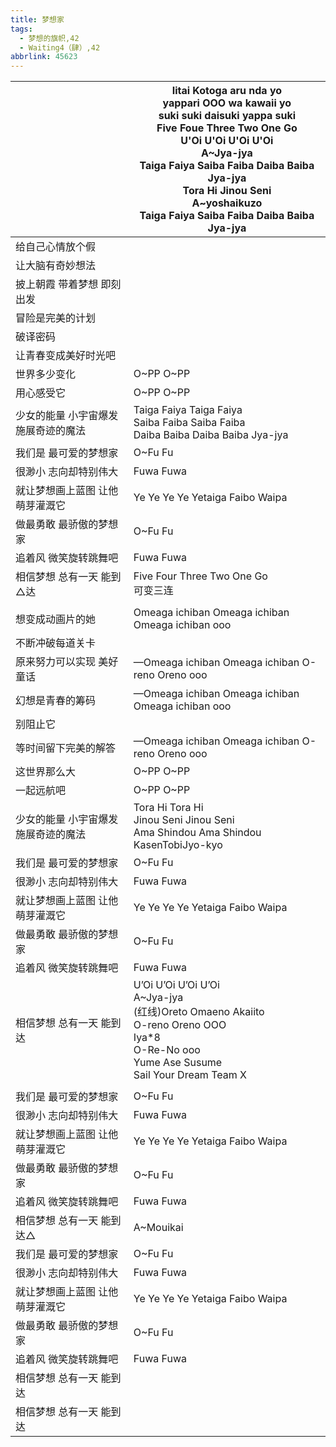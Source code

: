 ```yaml
---
title: 梦想家
tags:
  - 梦想的旗帜,42
  - Waiting4（肆）,42
abbrlink: 45623
---
```

|      |Iitai Kotoga aru nda yo<br>yappari OOO wa kawaii yo<br>suki suki daisuki yappa suki<br>Five Foue Three Two One Go<br>U'Oi U'Oi U'Oi U'Oi<br>A~Jya-jya<br>Taiga Faiya Saiba Faiba Daiba Baiba Jya-jya<br>Tora Hi Jinou Seni<br>A~yoshaikuzo<br>Taiga Faiya Saiba Faiba Daiba Baiba Jya-jya|
|--|--|
|给自己心情放个假|      |
|让大脑有奇妙想法|      |
|披上朝霞 带着梦想 即刻出发|      |
|冒险是完美的计划|      |
|破译密码|      |
|让青春变成美好时光吧|      |
|世界多少变化|O~PP O~PP|
|用心感受它|O~PP O~PP|
|少女的能量 小宇宙爆发 施展奇迹的魔法|Taiga Faiya Taiga Faiya<br>Saiba Faiba Saiba Faiba<br>Daiba Baiba Daiba Baiba Jya-jya|
|我们是 最可爱的梦想家|O~Fu Fu|
|很渺小 志向却特别伟大|Fuwa Fuwa|
|就让梦想画上蓝图 让他萌芽灌溉它|Ye Ye Ye Ye Yetaiga Faibo Waipa|
|做最勇敢 最骄傲的梦想家|O~Fu Fu|
|追着风 微笑旋转跳舞吧|Fuwa Fuwa|
|相信梦想 总有一天 能到△达|Five Four Three Two One Go<br>可变三连|
|      |      |
|想变成动画片的她|Omeaga ichiban Omeaga ichiban Omeaga ichiban ooo|
|不断冲破每道关卡|      |
|原来努力可以实现 美好童话|—Omeaga ichiban Omeaga ichiban O-reno Oreno ooo|
|幻想是青春的筹码|—Omeaga ichiban Omeaga ichiban Omeaga ichiban ooo|
|别阻止它|      |
|等时间留下完美的解答|—Omeaga ichiban Omeaga ichiban O-reno Oreno ooo|
|这世界那么大|O~PP O~PP|
|一起远航吧|O~PP O~PP|
|少女的能量 小宇宙爆发 施展奇迹的魔法|Tora Hi Tora Hi<br>Jinou Seni Jinou Seni<br>Ama Shindou Ama Shindou KasenTobiJyo-kyo|
|我们是 最可爱的梦想家|O~Fu Fu|
|很渺小 志向却特别伟大|Fuwa Fuwa|
|就让梦想画上蓝图 让他萌芽灌溉它|Ye Ye Ye Ye Yetaiga Faibo Waipa|
|做最勇敢 最骄傲的梦想家|O~Fu Fu|
|追着风 微笑旋转跳舞吧|Fuwa Fuwa|
|相信梦想 总有一天 能到达|U’Oi U’Oi U’Oi U’Oi<br>A~Jya-jya<br>(红线)Oreto Omaeno Akaiito<br>O-reno Oreno OOO<br>Iya*8<br>O-Re-No ooo<br>Yume Ase Susume<br>Sail Your Dream Team X|
|      |      |
|我们是 最可爱的梦想家|O~Fu Fu|
|很渺小 志向却特别伟大|Fuwa Fuwa|
|就让梦想画上蓝图 让他萌芽灌溉它|Ye Ye Ye Ye Yetaiga Faibo Waipa|
|做最勇敢 最骄傲的梦想家|O~Fu Fu|
|追着风 微笑旋转跳舞吧|Fuwa Fuwa|
|相信梦想 总有一天 能到达△|A~Mouikai|
|我们是 最可爱的梦想家|O~Fu Fu|
|很渺小 志向却特别伟大|Fuwa Fuwa|
|就让梦想画上蓝图 让他萌芽灌溉它|Ye Ye Ye Ye Yetaiga Faibo Waipa|
|做最勇敢 最骄傲的梦想家|O~Fu Fu|
|追着风 微笑旋转跳舞吧|Fuwa Fuwa|
|相信梦想 总有一天 能到达|      |
|相信梦想 总有一天 能到达|      |